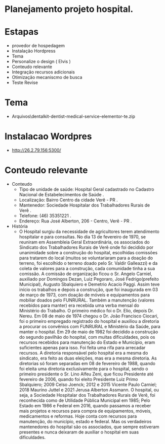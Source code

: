 # Planejamento projeto hospital.

# Estapas
- provedor de hospedagem
- Instalação Hordpress
- Tema
- Personalize o design ( Elvis )
- Conteudo relevante
- Integração recursos adicionais
- Otimização mecaniscmo de busca
- Teste Revise

# Tema
- Arquivos\dentalkit-dentist-medical-service-elementor-te.zip

# Instalacao Wordpres
- http://26.2.79.156:5300/

# Conteudo relevante
- Conteudo
    - Tipo de unidade de saúde: Hospital Geral cadastrado no Cadastro Nacional de Estabelecimentos de Saúde .
    - Localização: Bairro Centro da cidade Verê - PR .
    - Mantenedor: Sociedade Hospitalar dos Trabalhadores Rurais de Verê .
    - Telefone: (46) 35351221 .
    - Endereço: Rua José Alberton, 206 - Centro, Verê - PR .
- História 
    - O Hospital surgiu da necessidade de agricultores terem atendimento hospitalar e para consultas. No dia 13 de fevereiro de 1970, se reuniram em Assembleia Geral Extraordinária, os associados do Sindicato dos Trabalhadores Rurais de Verê onde foi decidido por unanimidade sobre a construção do hospital, escolhidas comissões para tratarem do local (muitos se voluntariaram para a doação do terreno, foi escolhido o terreno doado pelo Sr. Valdir Galleazzi) e da coleta de valores para a construção, cada comunidade tinha a sua comissão. A comissão de organização ficou o Sr. Angelo Carniel, auxiliado por Domingos Dezan, Luiz Pegoraro, José Fedrigo(prefeito Municipal), Augusto Sbalquiero e Demetrio Acacio Paggi. Assim teve início os trabalhos e depois a construção, que foi inaugurada em 03 de março de 1973, com doação de móveis e equipamentos para mobiliar doados pelo FUNRURAL. Também a manutenção (valores recebidos para manter) era recebida uma verba mensal do Ministério do Trabalho. 
    O primeiro médico foi o Dr. Elio, depois Dr. Nereu. Em 08 de maio de 1974 chegou o Dr. João Francisco Ciocari, foi o primeiro empregado registrado do hospital e auxiliou a diretoria a procurar os convênios com FUNRURAL e Ministério da Saúde, para manter o hospital. 
    Em 29 de maio de 1982 foi decidido a construção do segundo pavilhão do hospital, com muitas dificuldades, pois os recursos recebidos para manutenção do Estado e Município, eram suficientes apenas para isso. Foi feita uma rifa para arrecadar recursos.
    A diretoria responsável pelo hospital era a mesma do sindicato, era feito as duas eleições, mas era a mesma diretoria. As diretorias só foram separadas em 08 de fevereiro de 1988, quando foi eleita uma diretoria exclusivamente para o hospital, sendo o primeiro presidente o Sr. Lino Alfeu Zeni, que ficou Presidente até fevereiro de 2006, quando foi eleito Presidente Luiz Primo Sbalquiero; 2009 Celso Joenck; 2012 e 2015 Vicente Paulo Carniel; 2018 Maurino Juttel e 2021 Jerusa Alberton Assmann. 
    O hospital, ou seja, a Sociedade Hospitalar dos Trabalhadores Rurais de Verê, foi reconhecida como de Utilidade Pública Municipal em 1985; Pelo Estado em 1986 e Federal em 2016, quando passamos a receber mais projetos e recursos para compra de equipamentos, móveis, medicamentos e reformas. 
    Hoje conta com recursos para manutenção, do município, estado e federal.
    Mas os verdadeiros mantenedores do hospital são os associados, que sempre estiveram presentes e nunca deixaram de auxiliar o hospital em suas dificuldades. 
